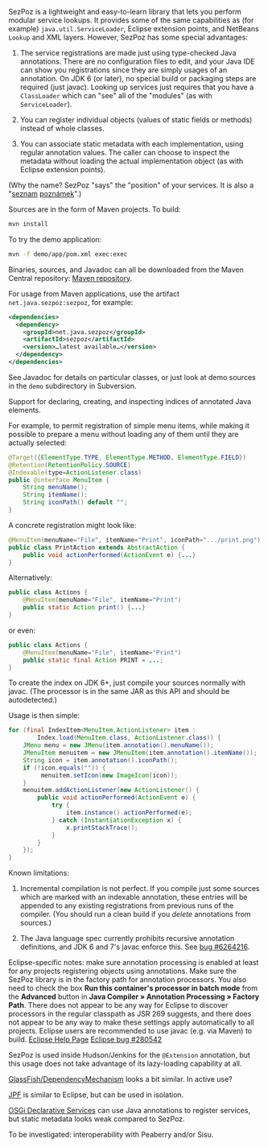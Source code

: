 SezPoz is a lightweight and easy-to-learn library that lets you perform modular service lookups. It provides some of the same capabilities as (for example) `java.util.ServiceLoader`, Eclipse extension points, and NetBeans `Lookup` and XML layers. However, SezPoz has some special advantages:

1.  The service registrations are made just using type-checked Java annotations. There are no configuration files to edit, and your Java IDE can show you registrations since they are simply usages of an annotation. On JDK 6 (or later), no special build or packaging steps are required (just javac). Looking up services just requires that you have a `ClassLoader` which can "see" all of the "modules" (as with `ServiceLoader`).

2.  You can register individual objects (values of static fields or methods) instead of whole classes.

3.  You can associate static metadata with each implementation, using regular annotation values. The caller can choose to inspect the metadata without loading the actual implementation object (as with Eclipse extension points).

(Why the name? SezPoz "says" the "position" of your services. It is also a "[seznam][1] [poznámek][2]".)

Sources are in the form of Maven projects. To build:

```bash
mvn install
```

To try the demo application:

```bash
mvn -f demo/app/pom.xml exec:exec
```

Binaries, sources, and Javadoc can all be downloaded from the Maven Central repository: [Maven repository][3].

For usage from Maven applications, use the artifact `net.java.sezpoz:sezpoz`, for example:

```xml
<dependencies>
  <dependency>
    <groupId>net.java.sezpoz</groupId>
    <artifactId>sezpoz</artifactId>
    <version>…latest available…</version>
  </dependency>
</dependencies>
```

See Javadoc for details on particular classes, or just look at demo sources in the `demo` subdirectory in Subversion.

Support for declaring, creating, and inspecting indices of annotated Java elements.

For example, to permit registration of simple menu items, while making it possible to prepare a menu without loading any of them until they are actually selected:

```java
@Target({ElementType.TYPE, ElementType.METHOD, ElementType.FIELD})
@Retention(RetentionPolicy.SOURCE)
@Indexable(type=ActionListener.class)
public @interface MenuItem {
    String menuName();
    String itemName();
    String iconPath() default "";
}
```

A concrete registration might look like:

```java
@MenuItem(menuName="File", itemName="Print", iconPath=".../print.png")
public class PrintAction extends AbstractAction {
    public void actionPerformed(ActionEvent e) {...}
}
```

Alternatively:

```java
public class Actions {
    @MenuItem(menuName="File", itemName="Print")
    public static Action print() {...}
}
```

or even:

```java
public class Actions {
    @MenuItem(menuName="File", itemName="Print")
    public static final Action PRINT = ...;
}
```

To create the index on JDK 6+, just compile your sources normally with javac. (The processor is in the same JAR as this API and should be autodetected.)

Usage is then simple:

```java
for (final IndexItem<MenuItem,ActionListener> item :
        Index.load(MenuItem.class, ActionListener.class)) {
    JMenu menu = new JMenu(item.annotation().menuName());
    JMenuItem menuitem = new JMenuItem(item.annotation().itemName());
    String icon = item.annotation().iconPath();
    if (!icon.equals("")) {
         menuitem.setIcon(new ImageIcon(icon));
    }
    menuitem.addActionListener(new ActionListener() {
        public void actionPerformed(ActionEvent e) {
            try {
                item.instance().actionPerformed(e);
            } catch (InstantiationException x) {
                x.printStackTrace();
            }
        }
    });
}
```

Known limitations:

1. Incremental compilation is not perfect. If you compile just some sources which are marked with an indexable annotation, these entries will be appended to any existing registrations from previous runs of the compiler. (You should run a clean build if you *delete* annotations from sources.)

2.  The Java language spec currently prohibits recursive annotation definitions, and JDK 6 and 7's javac enforce this. See [bug #6264216][4].

Eclipse-specific notes: make sure annotation processing is enabled at least for any projects registering objects using annotations. Make sure the SezPoz library is in the factory path for annotation processors. You also need to check the box **Run this container's processor in batch mode** from the **Advanced** button in **Java Compiler » Annotation Processing » Factory Path**. There does not appear to be any way for Eclipse to discover processors in the regular classpath as JSR 269 suggests, and there does not appear to be any way to make these settings apply automatically to all projects. Eclipse users are recommended to use javac (e.g. via Maven) to build. [Eclipse Help Page][5] [Eclipse bug #280542][6]

SezPoz is used inside Hudson/Jenkins for the `@Extension` annotation, but this usage does not take advantage of its lazy-loading capability at all.

[GlassFish/DependencyMechanism][7] looks a bit similar. In active use?

[JPF][8] is similar to Eclipse, but can be used in isolation.

[OSGi Declarative Services][9] can use Java annotations to register services, but static metadata looks weak compared to SezPoz.

To be investigated: interoperability with Peaberry and/or Sisu.

 [1]: http://slovnik.seznam.cz/search.py?wd=seznam&amp;lg=cz_en
 [2]: http://slovnik.seznam.cz/search.py?wd=pozn%C3%A1mka&amp;lg=cz_en
 [3]: http://repo1.maven.org/maven2/net/java/sezpoz/sezpoz/
 [4]: http://bugs.sun.com/bugdatabase/view_bug.do?bug_id=6264216
 [5]: http://help.eclipse.org/ganymede/index.jsp?topic=/org.eclipse.jdt.doc.isv/guide/jdt_apt_getting_started.htm
 [6]: https://bugs.eclipse.org/bugs/show_bug.cgi?id=280542
 [7]: https://wikis.oracle.com/display/GlassFish/DependencyMechanism
 [8]: http://jpf.sourceforge.net/
 [9]: http://wiki.osgi.org/wiki/Declarative_Services
